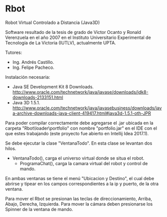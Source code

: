 # Rbot
Robot Virtual Controlado a Distancia (Java3D)

Software resultado de la tesis de grado de Victor Ocanto y Ronald Verenzuela en el año 2007 en el Instituto Universitario Experimental de Tecnología de La Victoria (IUTLV), actualmente UPTA.

Tutores:
- Ing. Andrés Castillo.
- Ing. Felipe Pacheco.

Instalación necesaria:
- Java SE Development Kit 8 Downloads. http://www.oracle.com/technetwork/java/javase/downloads/jdk8-downloads-2133151.html
- Java 3D 1.5.1. http://www.oracle.com/technetwork/java/javasebusiness/downloads/java-archive-downloads-java-client-419417.html#java3d-1.5.1-oth-JPR

Para poder compilar correctamente debe agregarse el .jar ubicada en la carpeta "Rbot\loader\portfolio" con nombre "portfolio.jar" en el IDE con el que estes trabajando (este proyecto fue abierto en Intellij Idea 2017.1).

Se debe ejecutar la clase "VentanaTodo". En esta clase se levantan dos hilos.
  * VentanaTodo(), carga el universo virtual donde se situa el robot.
	* ProgramaChat(), carga la camara virtual del robot y control de mando.
  
En ambas ventanas se tiene el menú "Ubicacion y Destino", el cual debe abrirse y tipear en los campos correspondientes a la ip y puerto, de la otra ventana.

Para mover el Rbot se presionan las teclas de direccionamiento, Arriba, Abajo, Derecha, Izquierda.
Para mover la cámara deben presionarse los Spinner de la ventana de mando.
